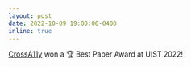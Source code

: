 ```yaml
---
layout: post
date: 2022-10-09 19:00:00-0400
inline: true
---
```


[CrossA11y](https://xybruceliu.github.io/CrossA11y/) won a 🏆 Best Paper Award at UIST 2022! 
